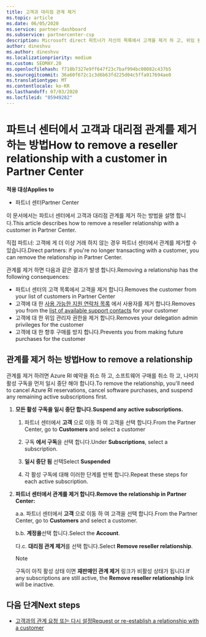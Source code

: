 ```yaml
---
title: 고객과 대리점 관계 제거
ms.topic: article
ms.date: 06/05/2020
ms.service: partner-dashboard
ms.subservice: partnercenter-csp
description: Microsoft direct 파트너가 자신의 목록에서 고객을 제거 하 고, 위임 된 관리자 권한을 제거 하 고, 고객에 대 한 지원 또는 구매를 중지 하는 방법을 알아보세요.
author: dineshvu
ms.author: dineshvu
ms.localizationpriority: medium
ms.custom: SEOMAY.20
ms.openlocfilehash: f710b7327e9ff647f23c7baf994bc00082c437b5
ms.sourcegitcommit: 36a60f672c1c3d6b63fd225d04c5ffa917694ae0
ms.translationtype: MT
ms.contentlocale: ko-KR
ms.lasthandoff: 07/03/2020
ms.locfileid: "85949282"
---
```

# <a name="how-to-remove-a-reseller-relationship-with-a-customer-in-partner-center"></a><span data-ttu-id="1706e-103">파트너 센터에서 고객과 대리점 관계를 제거 하는 방법</span><span class="sxs-lookup"><span data-stu-id="1706e-103">How to remove a reseller relationship with a customer in Partner Center</span></span>

<span data-ttu-id="1706e-104">**적용 대상**</span><span class="sxs-lookup"><span data-stu-id="1706e-104">**Applies to**</span></span>

- <span data-ttu-id="1706e-105">파트너 센터</span><span class="sxs-lookup"><span data-stu-id="1706e-105">Partner Center</span></span>

<span data-ttu-id="1706e-106">이 문서에서는 파트너 센터에서 고객과 대리점 관계를 제거 하는 방법을 설명 합니다.</span><span class="sxs-lookup"><span data-stu-id="1706e-106">This article describes how to remove a reseller relationship with a customer in Partner Center.</span></span>

<span data-ttu-id="1706e-107">직접 파트너: 고객에 게 더 이상 거래 하지 않는 경우 파트너 센터에서 관계를 제거할 수 있습니다.</span><span class="sxs-lookup"><span data-stu-id="1706e-107">Direct partners: if you're no longer transacting with a customer, you can remove the relationship in Partner Center.</span></span>

<span data-ttu-id="1706e-108">관계를 제거 하면 다음과 같은 결과가 발생 합니다.</span><span class="sxs-lookup"><span data-stu-id="1706e-108">Removing a relationship has the following consequences:</span></span>

- <span data-ttu-id="1706e-109">파트너 센터의 고객 목록에서 고객을 제거 합니다.</span><span class="sxs-lookup"><span data-stu-id="1706e-109">Removes the customer from your list of customers in Partner Center</span></span>
- <span data-ttu-id="1706e-110">고객에 대 한 [사용 가능한 지원 연락처 목록](assign-support-contacts.md) 에서 사용자를 제거 합니다.</span><span class="sxs-lookup"><span data-stu-id="1706e-110">Removes you from the [list of available support contacts](assign-support-contacts.md) for your customer</span></span>
- <span data-ttu-id="1706e-111">고객에 대 한 위임 관리자 권한을 제거 합니다.</span><span class="sxs-lookup"><span data-stu-id="1706e-111">Removes your delegation admin privileges for the customer</span></span>
- <span data-ttu-id="1706e-112">고객에 대 한 향후 구매를 방지 합니다.</span><span class="sxs-lookup"><span data-stu-id="1706e-112">Prevents you from making future purchases for the customer</span></span>

## <a name="how-to-remove-a-relationship"></a><span data-ttu-id="1706e-113">관계를 제거 하는 방법</span><span class="sxs-lookup"><span data-stu-id="1706e-113">How to remove a relationship</span></span>

<span data-ttu-id="1706e-114">관계를 제거 하려면 Azure RI 예약을 취소 하 고, 소프트웨어 구매를 취소 하 고, 나머지 활성 구독을 먼저 일시 중단 해야 합니다.</span><span class="sxs-lookup"><span data-stu-id="1706e-114">To remove the relationship, you'll need to cancel Azure RI reservations, cancel software purchases, and suspend any remaining active subscriptions first.</span></span>

1. <span data-ttu-id="1706e-115">**모든 활성 구독을 일시 중단 합니다.**</span><span class="sxs-lookup"><span data-stu-id="1706e-115">**Suspend any active subscriptions.**</span></span>

   1. <span data-ttu-id="1706e-116">파트너 센터에서 **고객** 으로 이동 하 여 고객을 선택 합니다.</span><span class="sxs-lookup"><span data-stu-id="1706e-116">From the Partner Center, go to **Customers** and select a customer</span></span>

   2. <span data-ttu-id="1706e-117">구독 **에서 구독**을 선택 합니다.</span><span class="sxs-lookup"><span data-stu-id="1706e-117">Under **Subscriptions**, select a subscription.</span></span>

   3. <span data-ttu-id="1706e-118">**일시 중단 됨** 선택</span><span class="sxs-lookup"><span data-stu-id="1706e-118">Select **Suspended**</span></span>

   4. <span data-ttu-id="1706e-119">각 활성 구독에 대해 이러한 단계를 반복 합니다.</span><span class="sxs-lookup"><span data-stu-id="1706e-119">Repeat these steps for each active subscription.</span></span>

2. <span data-ttu-id="1706e-120">**파트너 센터에서 관계를 제거 합니다.**</span><span class="sxs-lookup"><span data-stu-id="1706e-120">**Remove the relationship in Partner Center:**</span></span>

   <span data-ttu-id="1706e-121">a.</span><span class="sxs-lookup"><span data-stu-id="1706e-121">a.</span></span> <span data-ttu-id="1706e-122">파트너 센터에서 **고객** 으로 이동 하 여 고객을 선택 합니다.</span><span class="sxs-lookup"><span data-stu-id="1706e-122">From the Partner Center, go to **Customers** and select a customer.</span></span>

   <span data-ttu-id="1706e-123">b.</span><span class="sxs-lookup"><span data-stu-id="1706e-123">b.</span></span> <span data-ttu-id="1706e-124">**계정을**선택 합니다.</span><span class="sxs-lookup"><span data-stu-id="1706e-124">Select the **Account**.</span></span>

   <span data-ttu-id="1706e-125">다.</span><span class="sxs-lookup"><span data-stu-id="1706e-125">c.</span></span> <span data-ttu-id="1706e-126">**대리점 관계 제거**를 선택 합니다.</span><span class="sxs-lookup"><span data-stu-id="1706e-126">Select **Remove reseller relationship**.</span></span>

   > [!NOTE]
   > <span data-ttu-id="1706e-127">구독이 아직 활성 상태 이면 **재판매인 관계 제거** 링크가 비활성 상태가 됩니다.</span><span class="sxs-lookup"><span data-stu-id="1706e-127">If any subscriptions are still active, the **Remove reseller relationship** link will be inactive.</span></span>

## <a name="next-steps"></a><span data-ttu-id="1706e-128">다음 단계</span><span class="sxs-lookup"><span data-stu-id="1706e-128">Next steps</span></span>

- [<span data-ttu-id="1706e-129">고객과의 관계 요청 또는 다시 설정</span><span class="sxs-lookup"><span data-stu-id="1706e-129">Request or re-establish a relationship with a customer</span></span>](request-a-relationship-with-a-customer.md)
